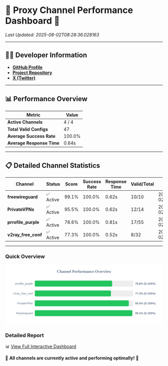 # 🌟 Proxy Channel Performance Dashboard 🌟

_Last Updated: 2025-08-02T08:28:36.028163_

---

## 👩‍💻 Developer Information

- **[GitHub Profile](https://github.com/4n0nymou3)**  
- **[Project Repository](https://github.com/4n0nymou3/multi-proxy-config-fetcher)**  
- **[X (Twitter)](https://x.com/4n0nymou3)**  

---

## 📊 Performance Overview

| Metric                | Value       |
|-----------------------|-------------|
| **Active Channels**   | 4 / 4       |
| **Total Valid Configs** | 47          |
| **Average Success Rate** | 100.0%      |
| **Average Response Time** | 0.64s       |

---

## 📋 Detailed Channel Statistics

| Channel          | Status     | Score  | Success Rate | Response Time | Valid/Total | Last Success               |
|------------------|------------|--------|--------------|---------------|-------------|----------------------------|
| **freewireguard**  | ✅ Active  | 99.1%  | 100.0% | 0.62s         | 10/10       | 2025-08-02T08:28:36.026373 |
| **PrivateVPNs**  | ✅ Active  | 95.5%  | 100.0% | 0.62s         | 12/14       | 2025-08-02T08:28:35.386133 |
| **prrofile_purple**  | ✅ Active  | 78.6%  | 100.0% | 0.81s         | 17/55       | 2025-08-02T08:28:34.148289 |
| **v2ray_free_conf**  | ✅ Active  | 77.3%  | 100.0% | 0.52s         | 8/32       | 2025-08-02T08:28:34.718411 |

---

### Quick Overview
<div align="center">
  <a href="https://raw.githubusercontent.com/nullluser/NullRepo/refs/heads/main/assets/channel_stats_chart.svg">
    <img src="https://raw.githubusercontent.com/nullluser/NullRepo/refs/heads/main/assets/channel_stats_chart.svg" alt="Source Performance Statistics" width="800">
  </a>
</div>

### Detailed Report
📊 [View Full Interactive Dashboard](https://htmlpreview.github.io/?https://github.com/nullluser/NullRepo/blob/main/assets/performance_report.html)

🎉 **All channels are currently active and performing optimally!** 🎉
